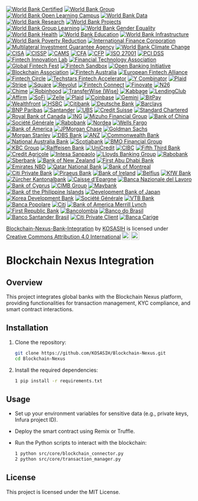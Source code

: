 [![World Bank Certified](https://img.shields.io/badge/World%20Bank-Certified-brightgreen)](https://www.worldbank.org/)
[![World Bank Group](https://img.shields.io/badge/World%20Bank%20Group-Partner-brightgreen)](https://www.worldbank.org/)
[![World Bank Open Learning Campus](https://img.shields.io/badge/Open%20Learning%20Campus-Certified-blue)](https://olc.worldbank.org/)
[![World Bank Data](https://img.shields.io/badge/World%20Bank%20Data-Open%20Data-blue)](https://data.worldbank.org/)
[![World Bank Research](https://img.shields.io/badge/World%20Bank%20Research-Publication-brightgreen)](https://www.worldbank.org/en/research)
[![World Bank Projects](https://img.shields.io/badge/World%20Bank%20Projects-Active%20Projects-blue)](https://projects.worldbank.org/)
[![World Bank Group Learning](https://img.shields.io/badge/World%20Bank%20Group%20Learning-Learning%20Resources-blue)](https://www.worldbank.org/en/learning)
[![World Bank Gender Equality](https://img.shields.io/badge/World%20Bank%20Gender%20Equality-Gender%20Equality-pink)](https://www.worldbank.org/en/topic/gender)
[![World Bank Health](https://img.shields.io/badge/World%20Bank%20Health-Health%20Initiatives-lightgreen)](https://www.worldbank.org/en/topic/health)
[![World Bank Education](https://img.shields.io/badge/World%20Bank%20Education-Education%20Initiatives-lightyellow)](https://www.worldbank.org/en/topic/education)
[![World Bank Infrastructure](https://img.shields.io/badge/World%20Bank%20Infrastructure-Infrastructure%20Projects-orange)](https://www.worldbank.org/en/topic/infrastructure)
[![World Bank Poverty Reduction](https://img.shields.io/badge/World%20Bank%20Poverty%20Reduction-Poverty%20Reduction-blueviolet)](https://www.worldbank.org/en/topic/poverty)
[![International Finance Corporation](https://img.shields.io/badge/IFC-Investment%20Partner-brightgreen)](https://www.ifc.org/)
[![Multilateral Investment Guarantee Agency](https://img.shields.io/badge/MIGA-Investment%20Guarantee-brightgreen)](https://www.miga.org/)
[![World Bank Climate Change](https://img.shields.io/badge/World%20Bank%20Climate%20Change-Climate%20Action-blue)](https://www.worldbank.org/en/topic/climatechange)
[![CISA](https://img.shields.io/badge/ISACA-CISA-brightgreen)](https://www.isaca.org/credentialing/cisa)
[![CISSP](https://img.shields.io/badge/(ISC)²-CISSP-brightgreen)](https://www.isc2.org/Certifications/CISSP)
[![CAMS](https://img.shields.io/badge/ACAMS-CAMS-brightgreen)](https://www.acams.org/certification/cams/)
[![CFA](https://img.shields.io/badge/CFA%20Institute-CFA-brightgreen)](https://www.cfainstitute.org/en/programs/cfa)
[![CFP](https://img.shields.io/badge/CFP%20Board-CFP-brightgreen)](https://www.cfp.net/)
[![ISO 27001](https://img.shields.io/badge/ISO%2027001-Certified-brightgreen)](https://www.iso.org/isoiec-27001-information-security.html)
[![PCI DSS](https://img.shields.io/badge/PCI%20Security%20Standards%20Council-PCI%20DSS-brightgreen)](https://www.pcisecuritystandards.org/)
[![Fintech Innovation Lab](https://img.shields.io/badge/Fintech%20Innovation%20Lab-Innovation%20Hub-brightgreen)](https://www.fintechinnovationlab.com/)
[![Financial Technology Association](https://img.shields.io/badge/Financial%20Technology%20Association-Advocacy%20Group-blue)](https://www.ftassociation.org/)
[![Global Fintech Fest](https://img.shields.io/badge/Global%20Fintech%20Fest-Annual%20Event-orange)](https://www.globalfintechfest.com/)
[![Fintech Sandbox](https://img.shields.io/badge/Fintech%20Sandbox-Testing%20Environment-yellow)](https://fintechsandbox.org/)
[![Open Banking Initiative](https://img.shields.io/badge/Open%20Banking%20Initiative-Open%20Banking-purple)](https://www.openbanking.org.uk/)
[![Blockchain Association](https://img.shields.io/badge/Blockchain%20Association-Advocacy%20Group-red)](https://www.blockchainassociation.org/)
[![Fintech Australia](https://img.shields.io/badge/Fintech%20Australia-Industry%20Body-lightblue)](https://fintechaustralia.org.au/)
[![European Fintech Alliance](https://img.shields.io/badge/European%20Fintech%20Alliance-Advocacy%20Group-lightgreen)](https://europeanfintechalliance.eu/)
[![Fintech Circle](https://img.shields.io/badge/Fintech%20Circle-Investment%20Network-lightyellow)](https://fintechcircle.com/)
[![Techstars Fintech Accelerator](https://img.shields.io/badge/Techstars%20Fintech%20Accelerator-Startup%20Accelerator-blueviolet)](https://www.techstars.com/accelerators/fintech)
[![Y Combinator](https://img.shields.io/badge/Y%20Combinator-Startup%20Accelerator-orange)](https://www.ycombinator.com/)
[![Plaid](https://img.shields.io/badge/Plaid-API%20Provider-brightgreen)](https://plaid.com/)
[![Stripe](https://img.shields.io/badge/Stripe-Payment%20Processor-blue)](https://stripe.com/)
[![Square](https://img.shields.io/badge/Square-Payment%20Solutions-red)](https://squareup.com/)
[![Revolut](https://img.shields.io/badge/Revolut-Digital%20Banking-lightblue)](https://www.revolut.com/)
[![Fintech Connect](https://img.shields.io/badge/Fintech%20Connect-Industry%20Event-brightgreen)](https://www.fintechconnect.com/)
[![Finovate](https://img.shields.io/badge/Finovate-Showcase%20Event-blue)](https://finovate.com/)
[![N26](https://img.shields.io/badge/N26-Digital%20Bank-orange)](https://n26.com/)
[![Chime](https://img.shields.io/badge/Chime-Online%20Banking-yellow)](https://www.chime.com/)
[![Robinhood](https://img.shields.io/badge/Robinhood-Stock%20Trading%20App-purple)](https://robinhood.com/)
[![TransferWise (Wise)](https://img.shields.io/badge/TransferWise%20(Wise)-Money%20Transfer%20Service-red)](https://wise.com/)
[![Kabbage](https://img.shields.io/badge/Kabbage-Small%20Business%20Loans-lightblue)](https://www.kabbage.com/)
[![LendingClub](https://img.shields.io/badge/LendingClub-Peer%20to%20Peer%20Lending-lightgreen)](https://www.lendingclub.com/)
[![Affirm](https://img.shields.io/badge/Affirm-Point%20of%20Sale%20Financing-lightyellow)](https://www.affirm.com/)
[![SoFi](https://img.shields.io/badge/SoFi-Personal%20Finance%20Platform-blueviolet)](https://www.sofi.com/)
[![Zelle](https://img.shields.io/badge/Zelle-Payment%20Service-orange)](https://www.zellepay.com/)
[![Plaid](https://img.shields.io/badge/Plaid-Financial%20Data%20API-brightgreen)](https://plaid.com/)
[![Coinbase](https://img.shields.io/badge/Coinbase-Cryptocurrency%20Exchange-blue)](https://www.coinbase.com/)
[![Gemini](https://img.shields.io/badge/Gemini-Cryptocurrency%20Exchange-orange)](https://www.gemini.com/)
[![BitPay](https://img.shields.io/badge/BitPay-Crypto%20Payment%20Processor-red)](https://bitpay.com/)
[![Wealthfront](https://img.shields.io/badge/Wealthfront-Robo%20Advisor-lightblue)](https://www.wealthfront.com/)
[![HSBC](https://img.shields.io/badge/HSBC-International%20Banking-brightgreen)](https://www.hsbc.com/)
[![Citibank](https://img.shields.io/badge/Citibank-Global%20Banking-blue)](https://www.citibank.com/)
[![Deutsche Bank](https://img.shields.io/badge/Deutsche%20Bank-Investment%20Banking-orange)](https://www.db.com/)
[![Barclays](https://img.shields.io/badge/Barclays-Global%20Banking%20and%20Investment%20Services-yellow)](https://www.barclays.com/)
[![BNP Paribas](https://img.shields.io/badge/BNP%20Paribas-Financial%20Services-purple)](https://group.bnpparibas/)
[![Santander](https://img.shields.io/badge/Santander-Global%20Banking%20Group-red)](https://www.santander.com/)
[![UBS](https://img.shields.io/badge/UBS-Wealth%20Management-lightblue)](https://www.ubs.com/)
[![Credit Suisse](https://img.shields.io/badge/Credit%20Suisse-Investment%20Banking-lightgreen)](https://www.credit-suisse.com/)
[![Standard Chartered](https://img.shields.io/badge/Standard%20Chartered-International%20Banking-lightyellow)](https://www.sc.com/)
[![Royal Bank of Canada](https://img.shields.io/badge/RBC-Canadian%20Banking%20Services-blueviolet)](https://www.rbc.com/)
[![ING](https://img.shields.io/badge/ING-Dutch%20Bank-orange)](https://www.ing.com/)
[![Mizuho Financial Group](https://img.shields.io/badge/Mizuho%20Financial%20Group-Japanese%20Banking-red)](https://www.mizuho-fg.com/)
[![Bank of China](https://img.shields.io/badge/Bank%20of%20China-International%20Banking-lightblue)](http://www.boc.cn/en/)
[![Société Générale](https://img.shields.io/badge/Société%20Générale-Financial%20Services-lightgreen)](https://www.societegenerale.com/en/)
[![Rabobank](https://img.shields.io/badge/Rabobank-Dutch%20Banking-yellow)](https://www.rabobank.com/en/home/)
[![Nordea](https://img.shields.io/badge/Nordea-Scandinavian%20Banking-blue)](https://www.nordea.com/en/)
[![Wells Fargo](https://img.shields.io/badge/Wells%20Fargo-Global%20Banking-brightgreen)](https://www.wellsfargo.com/)
[![Bank of America](https://img.shields.io/badge/Bank%20of%20America-Global%20Banking%20and%20Financial%20Services-blue)](https://www.bankofamerica.com/)
[![JPMorgan Chase](https://img.shields.io/badge/JPMorgan%20Chase-Investment%20Banking-orange)](https://www.jpmorganchase.com/)
[![Goldman Sachs](https://img.shields.io/badge/Goldman%20Sachs-Investment%20Banking-yellow)](https://www.goldmansachs.com/)
[![Morgan Stanley](https://img.shields.io/badge/Morgan%20Stanley-Investment%20Banking-purple)](https://www.morganstanley.com/)
[![DBS Bank](https://img.shields.io/badge/DBS%20Bank-Singapore%20Banking-red)](https://www.dbs.com.sg/)
[![ANZ](https://img.shields.io/badge/ANZ-Australian%20Banking-lightblue)](https://www.anz.com/)
[![Commonwealth Bank](https://img.shields.io/badge/Commonwealth%20Bank-Australian%20Banking-lightgreen)](https://www.commbank.com.au/)
[![National Australia Bank](https://img.shields.io/badge/National%20Australia%20Bank-Australian%20Banking-lightyellow)](https://www.nab.com.au/)
[![Scotiabank](https://img.shields.io/badge/Scotiabank-Canadian%20Banking-blueviolet)](https://www.scotiabank.com/)
[![BMO Financial Group](https://img.shields.io/badge/BMO%20Financial%20Group-Canadian%20Banking-orange)](https://www.bmo.com/)
[![KBC Group](https://img.shields.io/badge/KBC%20Group-Belgian%20Banking-red)](https://www.kbc.com/en/home.html)
[![Raiffeisen Bank](https://img.shields.io/badge/Raiffeisen%20Bank-Austrian%20Banking-lightblue)](https://www.raiffeisen.at/)
[![UniCredit](https://img.shields.io/badge/UniCredit-Italian%20Banking-lightgreen)](https://www.unicreditgroup.eu/en.html)
[![CIBC](https://img.shields.io/badge/CIBC-Canadian%20Banking-yellow)](https://www.cibc.com/)
[![Fifth Third Bank](https://img.shields.io/badge/Fifth%20Third%20Bank-Regional%20Banking-blue)](https://www.53.com/)
[![Credit Agricole](https://img.shields.io/badge/Credit%20Agricole-French%20Banking-brightgreen)](https://www.credit-agricole.com/)
[![Intesa Sanpaolo](https://img.shields.io/badge/Intesa%20Sanpaolo-Italian%20Banking-blue)](https://www.intesasanpaolo.com/)
[![Lloyds Banking Group](https://img.shields.io/badge/Lloyds%20Banking%20Group-UK%20Banking-orange)](https://www.lloydsbankinggroup.com/)
[![Rabobank](https://img.shields.io/badge/Rabobank-Dutch%20Banking-yellow)](https://www.rabobank.com/en/home/)
[![Sberbank](https://img.shields.io/badge/Sberbank-Russian%20Banking-purple)](https://www.sberbank.ru/en/)
[![Bank of New Zealand](https://img.shields.io/badge/Bank%20of%20New%20Zealand-New%20Zealand%20Banking-red)](https://www.bnz.co.nz/)
[![First Abu Dhabi Bank](https://img.shields.io/badge/First%20Abu%20Dhabi%20Bank-UAE%20Banking-lightblue)](https://bankfab.com/)
[![Emirates NBD](https://img.shields.io/badge/Emirates%20NBD-UAE%20Banking-lightgreen)](https://www.emiratesnbd.com/)
[![Qatar National Bank](https://img.shields.io/badge/Qatar%20National%20Bank-Qatar%20Banking-lightyellow)](https://www.qnb.com/)
[![Bank of Montreal](https://img.shields.io/badge/Bank%20of%20Montreal-Canadian%20Banking-blueviolet)](https://www.bmo.com/)
[![Citi Private Bank](https://img.shields.io/badge/Citi%20Private%20Bank-Private%20Banking-orange)](https://www.citiprivatebank.com/)
[![Piraeus Bank](https://img.shields.io/badge/Piraeus%20Bank-Greek%20Banking-red)](https://www.piraeusbank.gr/en/home)
[![Bank of Ireland](https://img.shields.io/badge/Bank%20of%20Ireland-Irish%20Banking-lightblue)](https://www.bankofireland.com/)
[![Belfius](https://img.shields.io/badge/Belfius-Belgian%20Banking-lightgreen)](https://www.belfius.be/)
[![KfW Bank](https://img.shields.io/badge/KfW%20Bank-German%20Development%20Bank-yellow)](https://www.kfw.de/)
[![Zürcher Kantonalbank](https://img.shields.io/badge/Zürcher%20Kantonalbank-Swiss%20Banking-blue)](https://www.zkb.ch/)
[![Caisse d'Epargne](https://img.shields.io/badge/Caisse%20d'Epargne-French%20Banking-purple)](https://www.caisse-epargne.fr/)
[![Banca Nazionale del Lavoro](https://img.shields.io/badge/Banca%20Nazionale%20del%20Lavoro-Italian%20Banking-brightgreen)](https://www.bnl.it/)
[![Bank of Cyprus](https://img.shields.io/badge/Bank%20of%20Cyprus-Cypriot%20Banking-blue)](https://www.bankofcyprus.com/)
[![CIMB Group](https://img.shields.io/badge/CIMB%20Group-Malaysian%20Banking-orange)](https://www.cimb.com/)
[![Maybank](https://img.shields.io/badge/Maybank-Malaysian%20Banking-yellow)](https://www.maybank.com/)
[![Bank of the Philippine Islands](https://img.shields.io/badge/Bank%20of%20the%20Philippine%20Islands-Philippine%20Banking-purple)](https://www.bpi.com.ph/)
[![Development Bank of Japan](https://img.shields.io/badge/Development%20Bank%20of%20Japan-Japanese%20Banking-red)](https://www.dbj.jp/en/)
[![Korea Development Bank](https://img.shields.io/badge/Korea%20Development%20Bank-South%20Korean%20Banking-lightblue)](https://www.kdb.co.kr/eng/main/)
[![Société Générale](https://img.shields.io/badge/Société%20Générale-French%20Banking-lightgreen)](https://www.societegenerale.com/en/)
[![VTB Bank](https://img.shields.io/badge/VTB%20Bank-Russian%20Banking-lightyellow)](https://www.vtb.ru/)
[![Banca Popolare](https://img.shields.io/badge/Banca%20Popolare-Italian%20Banking-blueviolet)](https://www.bancapopolare.it/)
[![Citi](https://img.shields.io/badge/Citi-Global%20Banking-orange)](https://www.citi.com/)
[![Bank of America Merrill Lynch](https://img.shields.io/badge/Bank%20of%20America%20Merrill%20Lynch-Investment%20Banking-red)](https://www.bofaml.com/)
[![First Republic Bank](https://img.shields.io/badge/First%20Republic%20Bank-Private%20Banking-lightblue)](https://www.firstrepublic.com/)
[![Bancolombia](https://img.shields.io/badge/Bancolombia-Colombian%20Banking-lightgreen)](https://www.grupobancolombia.com/)
[![Banco do Brasil](https://img.shields.io/badge/Banco%20do%20Brasil-Brazilian%20Banking-yellow)](https://www.bb.com.br/)
[![Banco Santander Brasil](https://img.shields.io/badge/Banco%20Santander%20Brasil-Brazilian%20Banking-blueviolet)](https://www.santander.com.br/)
[![Citi Private Client](https://img.shields.io/badge/Citi%20Private%20Client-Private%20Banking-orange)](https://www.citiprivateclient.com/)
[![Banca Carige](https://img.shields.io/badge/Banca%20Carige-Italian%20Banking-red)](https://www.bancacarige.it/)

<p xmlns:cc="http://creativecommons.org/ns#" xmlns:dct="http://purl.org/dc/terms/"><a property="dct:title" rel="cc:attributionURL" href="https://github.com/KOSASIH/Blockchain-Nexus">Blockchain-Nexus-Bank-Integration</a> by <a rel="cc:attributionURL dct:creator" property="cc:attributionName" href="https://www.linkedin.com/in/kosasih-81b46b5a">KOSASIH</a> is licensed under <a href="https://creativecommons.org/licenses/by/4.0/?ref=chooser-v1" target="_blank" rel="license noopener noreferrer" style="display:inline-block;">Creative Commons Attribution 4.0 International<img style="height:22px!important;margin-left:3px;vertical-align:text-bottom;" src="https://mirrors.creativecommons.org/presskit/icons/cc.svg?ref=chooser-v1" alt=""><img style="height:22px!important;margin-left:3px;vertical-align:text-bottom;" src="https://mirrors.creativecommons.org/presskit/icons/by.svg?ref=chooser-v1" alt=""></a></p>

# Blockchain Nexus Integration

## Overview
This project integrates global banks with the Blockchain Nexus platform, providing functionalities for transaction management, KYC compliance, and smart contract interactions.

## Installation

1. Clone the repository:
   ```bash
   git clone https://github.com/KOSASIH/Blockchain-Nexus.git
   cd Blockchain-Nexus
   ```

2. Install the required dependencies:
   ```bash
   1 pip install -r requirements.txt
   ```

## Usage

- Set up your environment variables for sensitive data (e.g., private keys, Infura project ID).
- Deploy the smart contract using Remix or Truffle.
- Run the Python scripts to interact with the blockchain:

   ```bash
   1 python src/core/blockchain_connector.py
   2 python src/core/transaction_manager.py
   ```

## License
This project is licensed under the MIT License.
